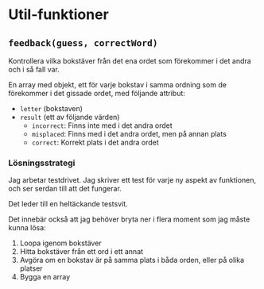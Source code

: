 # Util-funktioner

## `feedback(guess, correctWord)`
Kontrollera vilka bokstäver från det ena ordet som förekommer i det andra och i så fall var.

En array med objekt, ett för varje bokstav i samma ordning som de förekommer i det gissade ordet, med följande attribut:
* `letter` (bokstaven)
* `result` (ett av följande värden)
  * `incorrect`: Finns inte med i det andra ordet
  * `misplaced`: Finns med i det andra ordet, men på annan plats
  * `correct`: Korrekt plats i det andra ordet


### Lösningsstrategi
Jag arbetar testdrivet.
Jag skriver ett test för varje ny aspekt av funktionen, och ser serdan till att det fungerar.

Det leder till en heltäckande testsvit.

Det innebär också att jag behöver bryta ner i flera moment som jag måste kunna lösa:

1. Loopa igenom bokstäver
2. Hitta bokstäver från ett ord i ett annat
3. Avgöra om en bokstav är på samma plats i båda orden, eller på olika platser
4. Bygga en array


